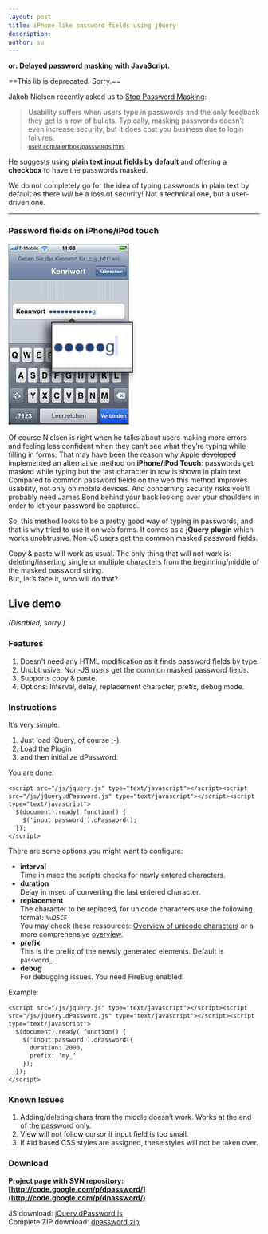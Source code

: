 ```yaml
---
layout: post
title: iPhone-like password fields using jQuery
description:
author: su
---
```


**or: Delayed password masking with JavaScript.**

==This lib is deprecated. Sorry.==

Jakob Nielsen recently asked us to [Stop Password Masking](http://www.useit.com/alertbox/passwords.html):

> Usability suffers when users type in passwords and the only feedback they get is a row of bullets. Typically, masking passwords doesn’t even increase security, but it does cost you business due to login failures.  
> <small>[useit.com/alertbox/passwords.html](http://www.useit.com/alertbox/passwords.html)</small>

He suggests using **plain text input fields by default** and offering a **checkbox** to have the passwords masked.

We do not completely go for the idea of typing passwords in plain text by default as there *will* be a loss of security! Not a technical one, but a user-driven one.

---

### Password fields on iPhone/iPod touch

![iphone-password](/content/images/2015/02/iphone-password.jpg)

Of course Nielsen is right when he talks about users making more errors and feeling less confident when they can’t see what they’re typing while filling in forms. That may have been the reason why Apple <del>developed</del> implemented an alternative method on **iPhone/iPod Touch**: passwords get masked while typing but the last character in row is shown in plain text. Compared to common password fields on the web this method improves usability, not only on mobile devices. And concerning security risks you’ll probably need James Bond behind your back looking over your shoulders in order to let your password be captured.

So, this method looks to be a pretty good way of typing in passwords, and that is why tried to use it on web forms. It comes as a **jQuery plugin** which works unobtrusive. Non-JS users get the common masked password fields.

Copy & paste will work as usual. The only thing that will not work is: deleting/inserting single or multiple characters from the beginning/middle of the masked password string.  
 But, let’s face it, who will do that?

## Live demo

_(Disabled, sorry.)_

### Features

1. Doesn’t need any HTML modification as it finds password fields by type.
2. Unobtrusive: Non-JS users get the common masked password fields.
3. Supports copy & paste.
4. Options: Interval, delay, replacement character, prefix, debug mode.

### Instructions

It’s very simple.

1. Just load jQuery, of course ;-).
2. Load the Plugin
3. and then initialize dPassword.

You are done!

```
<script src="/js/jquery.js" type="text/javascript"></script><script src="/js/jQuery.dPassword.js" type="text/javascript"></script><script type="text/javascript">
  $(document).ready( function() {
    $('input:password').dPassword();
  });
</script>
```

There are some options you might want to configure:

- **interval**  
Time in msec the scripts checks for newly entered characters.
- **duration**  
Delay in msec of converting the last entered character.
- **replacement**  
The character to be replaced, for unicode characters use the following format: `%u25CF`  
You may check these ressources: [Overview of unicode characters](http://www.utf8-chartable.de) or a more comprehensive [overview](http://www.fileformat.info/format/w3c/entitytest.htm?sort=Unicode+Character).
- **prefix**  
This is the prefix of the newsly generated elements. Default is `password_`.
- **debug**  
For debugging issues. You need FireBug enabled!

Example:

```
<script src="/js/jquery.js" type="text/javascript"></script><script src="/js/jQuery.dPassword.js" type="text/javascript"></script><script type="text/javascript">
  $(document).ready( function() {
    $('input:password').dPassword({
      duration: 2000,
      prefix: 'my_'
    });
  });
</script>
```

### Known Issues

1. Adding/deleting chars from the middle doesn’t work. Works at the end of the password only.
2. View will not follow cursor if input field is too small.
3. If #id based CSS styles are assigned, these styles will not be taken over.

### Download

**Project page with SVN repository: [http://code.google.com/p/dpassword/](http://code.google.com/p/dpassword/)**  

JS download: [jQuery.dPassword.js](http://dpassword.googlecode.com/svn/trunk/lib/jQuery.dPassword.js)  
 Complete ZIP download: [dpassword.zip](http://dpassword.googlecode.com/files/dpassword.zip)
